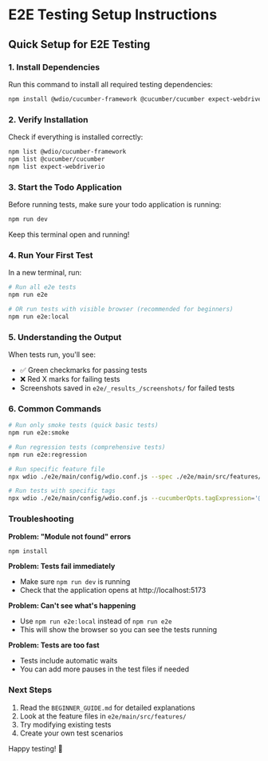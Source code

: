 # E2E Testing Setup Instructions

## Quick Setup for E2E Testing

### 1. Install Dependencies

Run this command to install all required testing dependencies:

```bash
npm install @wdio/cucumber-framework @cucumber/cucumber expect-webdriverio --save-dev
```

### 2. Verify Installation

Check if everything is installed correctly:

```bash
npm list @wdio/cucumber-framework
npm list @cucumber/cucumber
npm list expect-webdriverio
```

### 3. Start the Todo Application

Before running tests, make sure your todo application is running:

```bash
npm run dev
```

Keep this terminal open and running!

### 4. Run Your First Test

In a new terminal, run:

```bash
# Run all e2e tests
npm run e2e

# OR run tests with visible browser (recommended for beginners)
npm run e2e:local
```

### 5. Understanding the Output

When tests run, you'll see:

- ✅ Green checkmarks for passing tests
- ❌ Red X marks for failing tests
- Screenshots saved in `e2e/_results_/screenshots/` for failed tests

### 6. Common Commands

```bash
# Run only smoke tests (quick basic tests)
npm run e2e:smoke

# Run regression tests (comprehensive tests)
npm run e2e:regression

# Run specific feature file
npx wdio ./e2e/main/config/wdio.conf.js --spec ./e2e/main/src/features/todo-creation.feature

# Run tests with specific tags
npx wdio ./e2e/main/config/wdio.conf.js --cucumberOpts.tagExpression='@TodoModule'
```

### Troubleshooting

**Problem: "Module not found" errors**

```bash
npm install
```

**Problem: Tests fail immediately**

- Make sure `npm run dev` is running
- Check that the application opens at http://localhost:5173

**Problem: Can't see what's happening**

- Use `npm run e2e:local` instead of `npm run e2e`
- This will show the browser so you can see the tests running

**Problem: Tests are too fast**

- Tests include automatic waits
- You can add more pauses in the test files if needed

### Next Steps

1. Read the `BEGINNER_GUIDE.md` for detailed explanations
2. Look at the feature files in `e2e/main/src/features/`
3. Try modifying existing tests
4. Create your own test scenarios

Happy testing! 🚀
